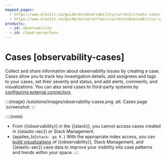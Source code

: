 ```yaml
---
mapped_pages:
  - https://www.elastic.co/guide/en/observability/current/create-cases.html
  - https://www.elastic.co/guide/en/serverless/current/observability-cases.html
products:
  - id: observability
  - id: cloud-serverless
---
```


# Cases [observability-cases]

Collect and share information about observability issues by creating a case. Cases allow you to track key investigation details, add assignees and tags to your cases, set their severity and status, and add alerts, comments, and visualizations. You can also send cases to third-party systems by [configuring external connectors](/solutions/observability/incident-management/configure-case-settings.md).

:::{image} /solutions/images/observability-cases.png
:alt: Cases page
:screenshot:
:::

::::{note}
* From {{observability}} in the {{stack}}, you cannot access cases created in {{elastic-sec}} or Stack Management.  
* {applies_to}`stack: ga 9.1` With the appropriate index access, you can [build visualizations](../../../explore-analyze/alerts-cases/cases/visualize-case-data.md) of {{observability}}, Stack Management, and {{elastic-sec}} case data to improve your visibility into case patterns and trends within your space.
::::